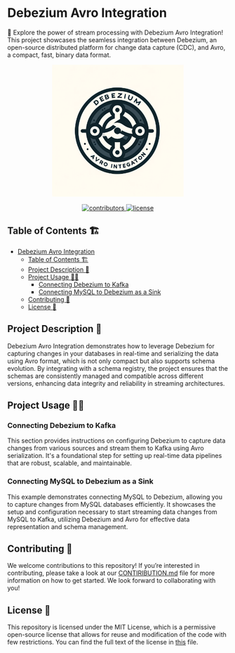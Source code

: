 # Debezium Avro Integration

🎉 Explore the power of stream processing with Debezium Avro Integration! This project showcases the seamless integration between Debezium, an open-source distributed platform for change data capture (CDC), and Avro, a compact, fast, binary data format.


<p align=center>
    <img src="images/debezium_avro_integration.jpg" width="300" alt="debezium avro integration"/>
</p>

<p align=center>
    <a href="https://github.com/data-burst/debezium_avro_integration/graphs/contributors">
    <img src="https://img.shields.io/github/contributors-anon/data-burst/debezium_avro_integration?color=yellow&style=flat-square" alt="contributors">
    </a>
    <a href="https://github.com/data-burst/debezium_avro_integration/LICENSE"> 
    <img src="https://img.shields.io/badge/license-MIT-blue.svg?style=flat-square&label=license" alt="license">
    </a>
</p>

## Table of Contents 🏗️

- [Debezium Avro Integration](#debezium-avro-integration)
  - [Table of Contents 🏗️](#table-of-contents-️)
  - [Project Description 🌱](#project-description-)
  - [Project Usage 🧑‍💻](#project-usage-)
    - [Connecting Debezium to Kafka](#connecting-debezium-to-kafka)
    - [Connecting MySQL to Debezium as a Sink](#connecting-mysql-to-debezium-as-a-sink)
  - [Contributing 👥](#contributing-)
  - [License 📄](#license-)

## Project Description 🌱

Debezium Avro Integration demonstrates how to leverage Debezium for capturing changes in your databases in real-time and serializing the data using Avro format, which is not only compact but also supports schema evolution. By integrating with a schema registry, the project ensures that the schemas are consistently managed and compatible across different versions, enhancing data integrity and reliability in streaming architectures.

## Project Usage 🧑‍💻

### Connecting Debezium to Kafka

This section provides instructions on configuring Debezium to capture data changes from various sources and stream them to Kafka using Avro serialization. It's a foundational step for setting up real-time data pipelines that are robust, scalable, and maintainable.

### Connecting MySQL to Debezium as a Sink

This example demonstrates connecting MySQL to Debezium, allowing you to capture changes from MySQL databases efficiently. It showcases the setup and configuration necessary to start streaming data changes from MySQL to Kafka, utilizing Debezium and Avro for effective data representation and schema management.

## Contributing 👥

We welcome contributions to this repository! If you’re interested in contributing, please take a look at our [CONTIRIBUTION.md](CONTRIBUTING.md) file for more information on how to get started. We look forward to collaborating with you!

## License 📄

This repository is licensed under the MIT License, which is a permissive open-source license that allows for reuse and modification of the code with few restrictions. You can find the full text of the license in [this](LICENSE) file.
